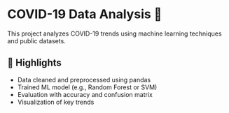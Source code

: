 # COVID-19 Data Analysis 🦠

This project analyzes COVID-19 trends using machine learning techniques and public datasets.

## 📌 Highlights
- Data cleaned and preprocessed using pandas
- Trained ML model (e.g., Random Forest or SVM)
- Evaluation with accuracy and confusion matrix
- Visualization of key trends

